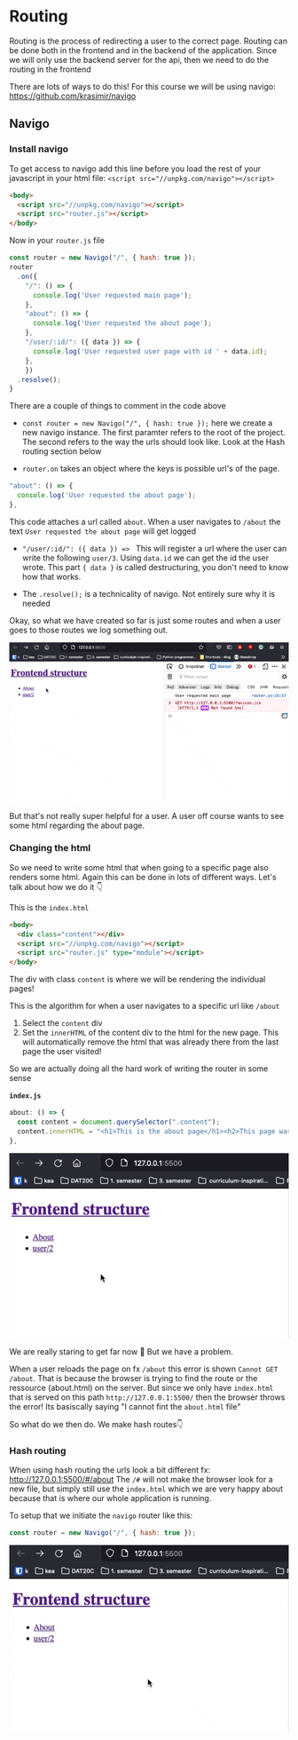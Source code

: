 # Routing

Routing is the process of redirecting a user to the correct page. Routing can be done both in the frontend and in the backend of the application. Since we will only use the backend server for the api, then we need to do the routing in the frontend



There are lots of ways to do this! For this course we will be using navigo: https://github.com/krasimir/navigo



## Navigo



### Install navigo

To get access to navigo add this line before you load the rest of your javascript in your html file: `<script src="//unpkg.com/navigo"></script>`

```html
<body>
  <script src="//unpkg.com/navigo"></script>
  <script src="router.js"></script>
</body>
```

Now in your `router.js` file

```javascript
const router = new Navigo("/", { hash: true });
router
  .on({
  	"/": () => {
      console.log('User requested main page');
    },
    "about": () => {
      console.log('User requested the about page');
    },
    "/user/:id/": ({ data }) => {
      console.log('User requested user page with id ' + data.id);
    },
	})
  .resolve();
}
```

There are a couple of things to comment in the code above

- `const router = new Navigo("/", { hash: true });` here we create a new navigo instance. The first paramter refers to the root of the project. The second refers to the way the urls should look like. Look at the Hash routing section below

-  `router.on` takes an object where the keys is possible url's of the page. 

  ```javascript
  "about": () => {
    console.log('User requested the about page');
  },
  ```

  This code attaches a url called `about`. When a user navigates to `/about` the text `User requested the about page` will get logged

- `"/user/:id/": ({ data }) => ` This will register a url where the user can write the following `user/3`. Using `data.id` we can get the id the user wrote. This part `{ data }` is called destructuring, you don't need to know how that works.

- The `.resolve();` is a technicality of navigo. Not entirely sure why it is needed



Okay, so what we have created so far is just some routes and when a user goes to those routes we log something out. 

![Routing only logs](../../assets/routing-only-logs.png)

But that's not really super helpful for a user.  A user off course wants to see some html regarding the about page. 



### Changing the html

So we need to write some html that when going to a specific page also renders some html. Again this can be done in lots of different ways. Let's talk about how we do it 👇



This is the `index.html`

```html
<body>
  <div class="content"></div>
  <script src="//unpkg.com/navigo"></script>
  <script src="router.js" type="module"></script>
</body>
```

The div with class `content` is where we will be rendering the individual pages! 

This is the algorithm for when a user navigates to a specific url like `/about`

1. Select the `content` div
2. Set the `innerHTML` of the content div to the html for the new page. This will automatically remove the html that was already there from the last page the user visited!

So we are actually doing all the hard work of writing the router in some sense



**`index.js`**

```javascript
about: () => {
  const content = document.querySelector(".content");
  content.innerHTML = "<h1>This is the about page</h1><h2>This page was created back in 1992</h2>";
},
```

![Routing working](../../assets/routing-working.png)

We are really staring to get far now 💪 But we have a problem. 



When a user reloads the page on fx `/about` this error is shown `Cannot GET /about`. That is because the browser is trying to find the route or the ressource (about.html) on the server. But since we only have `index.html` that is served on this path `http://127.0.0.1:5500/` then the browser throws the error! Its basiscally saying "I cannot fint the `about.html` file"



So what do we then do. We make hash routes👇



### Hash routing

When using hash routing the urls look a bit different fx: http://127.0.0.1:5500/#/about The `/#` will not make the browser look for a new file, but simply still use the `index.html` which we are very happy about because that is where our whole application is running. 

To setup that we initiate the `navigo` router like this: 

```javascript
const router = new Navigo("/", { hash: true });
```

![routing hash](../../assets/routing-hash.png)

